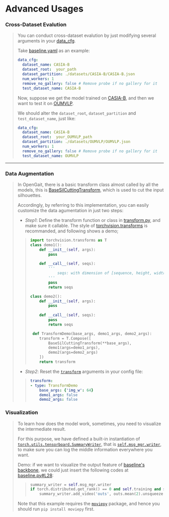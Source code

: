 # Advanced Usages

### Cross-Dataset Evalution

> You can conduct cross-dataset evalution by just modifying several arguments in your [data_cfg](../configs/baseline/baseline.yaml#L1).
>
> Take [baseline.yaml](../configs/baseline/baseline.yaml) as an example:
>
> ```yaml
> data_cfg:
>   dataset_name: CASIA-B
>   dataset_root:  your_path
>   dataset_partition: ./datasets/CASIA-B/CASIA-B.json
>   num_workers: 1
>   remove_no_gallery: false # Remove probe if no gallery for it
>   test_dataset_name: CASIA-B
> ```
>
> Now, suppose we get the model trained on [CASIA-B](http://www.cbsr.ia.ac.cn/english/Gait%20Databases.asp), and then we want to test it on [OUMVLP](http://www.am.sanken.osaka-u.ac.jp/BiometricDB/GaitMVLP.html).
>
> We should alter the `dataset_root`, `dataset_partition` and `test_dataset_name`, just like:
>
> ```yaml
> data_cfg:
>   dataset_name: CASIA-B
>   dataset_root:  your_OUMVLP_path
>   dataset_partition: ./datasets/OUMVLP/OUMVLP.json
>   num_workers: 1
>   remove_no_gallery: false # Remove probe if no gallery for it
>   test_dataset_name: OUMVLP
> ```

---

<!-- ### Identification Function
> Sometime, your test dataset may be neither the popular [CASIA-B](http://www.cbsr.ia.ac.cn/english/Gait%20Databases.asp) nor the largest [OUMVLP](http://www.am.sanken.osaka-u.ac.jp/BiometricDB/GaitMVLP.html). Meanwhile, you need to customize a special identification function to fit your dataset. 
> 
> * If your path structure is similar to [CASIA-B](http://www.cbsr.ia.ac.cn/english/Gait%20Databases.asp) (the 3-flod style: `id-type-view`), we recommand you to  -->

### Data Augmentation

> In OpenGait, there is a basic transform class almost called by all the models, this is [BaseSilCuttingTransform](../opengait/data/transform.py#L20), which is used to cut the input silhouettes.
>
> Accordingly, by referring to this implementation, you can easily customize the data agumentation in just two steps:
>
> * *Step1*: Define the transform function or class in [transform.py](../opengait/data/transform.py), and make sure it callable. The style of [torchvision.transforms](https://pytorch.org/vision/stable/_modules/torchvision/transforms/transforms.html) is recommanded, and following shows a demo;
>
>> ```python
>> import torchvision.transforms as T
>> class demo1():
>>     def __init__(self, args):
>>         pass
>>   
>>     def __call__(self, seqs):
>>         '''
>>             seqs: with dimension of [sequence, height, width]
>>         '''
>>         pass
>>         return seqs
>>
>> class demo2():
>>     def __init__(self, args):
>>         pass
>>   
>>     def __call__(self, seqs):
>>         pass
>>         return seqs
>>
>>  def TransformDemo(base_args, demo1_args, demo2_args):
>>     transform = T.Compose([
>>         BaseSilCuttingTransform(**base_args), 
>>         demo1(args=demo1_args), 
>>         demo2(args=demo2_args)
>>     ])
>>     return transform
>> ```
>>
>
> * *Step2*: Reset the [`transform`](../configs/baseline.yaml#L100) arguments in your config file:
>
>> ```yaml
>> transform:
>> - type: TransformDemo
>>     base_args: {'img_w': 64}
>>     demo1_args: false
>>     demo2_args: false
>> ```
>>

### Visualization

> To learn how does the model work, sometimes, you need to visualize the intermediate result.
>
> For this purpose, we have defined a built-in instantiation of [`torch.utils.tensorboard.SummaryWriter`](https://pytorch.org/docs/stable/tensorboard.html), that is [`self.msg_mgr.writer`](../opengait/utils/msg_manager.py#L24), to make sure you can log the middle information everywhere you want.
>
> Demo: if we want to visualize the output feature of [baseline&#39;s backbone](../opengait/modeling/models/baseline.py#L27), we could just insert the following codes at [baseline.py#L28](../opengait/modeling/models/baseline.py#L28):
>
>> ```python
>> summary_writer = self.msg_mgr.writer
>> if torch.distributed.get_rank() == 0 and self.training and self.iteration % 100==0:
>>     summary_writer.add_video('outs', outs.mean(2).unsqueeze(2), self.iteration)
>> ```
>>
>
> Note that this example requires the [`moviepy`](https://github.com/Zulko/moviepy) package, and hence you should run `pip install moviepy` first.
